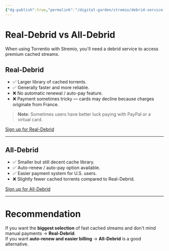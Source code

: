 ```yaml
---
{"dg-publish":true,"permalink":"/digital-garden/stremio/debrid-service-setup/","title":"Real-Debrid vs All-Debrid","tags":["debrid comparison"]}
---
```



# Real-Debrid vs All-Debrid

When using Torrentio with Stremio, you'll need a debrid service to access premium cached streams.

## Real-Debrid
- ✅ Larger library of cached torrents.
- ✅ Generally faster and more reliable.
- ❌ No automatic renewal / auto-pay feature.
- ❌ Payment sometimes tricky — cards may decline because charges originate from France.

> **Note**: Sometimes users have better luck paying with PayPal or a virtual card.

[Sign up for Real-Debrid](https://real-debrid.com/)

---

## All-Debrid
- ✅ Smaller but still decent cache library.
- ✅ Auto-renew / auto-pay option available.
- ✅ Easier payment system for U.S. users.
- ❌ Slightly fewer cached torrents compared to Real-Debrid.

[Sign up for All-Debrid](https://alldebrid.com/)

---

# Recommendation
If you want the **biggest selection** of fast cached streams and don't mind manual payments → **Real-Debrid**.  
If you want **auto-renew and easier billing** → **All-Debrid** is a good alternative.